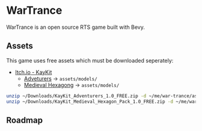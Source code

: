 # WarTrance

WarTrance is an open source RTS game built with Bevy.


## Assets

This game uses free assets which must be downloaded seperately:

- [Itch.io - KayKit](https://kaylousberg.itch.io/)
	- [Adveturers](https://kaylousberg.itch.io/kaykit-adventurers) -> `assets/models/`
	- [Medieval Hexagong](https://kaylousberg.itch.io/kaykit-medieval-hexagon) -> `assets/models/`


```sh
unzip ~/Downloads/KayKit_Adventurers_1.0_FREE.zip -d ~/me/war-trance/assets/models
unzip ~/Downloads/KayKit_Medieval_Hexagon_Pack_1.0_FREE.zip -d ~/me/war-trance/assets/models
```

## Roadmap
